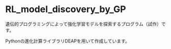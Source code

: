 # RL_model_discovery_by_GP
遺伝的プログラミングによって強化学習モデルを探索するプログラム（試作）です。

Pythonの進化計算ライブラリDEAPを用いて作成しています。
